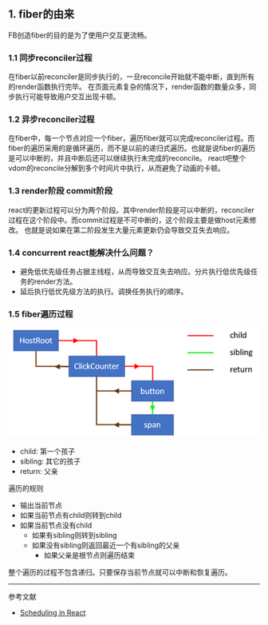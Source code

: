## 1. fiber的由来

FB创造fiber的目的是为了使用户交互更流畅。

### 1.1 同步reconciler过程
在fiber以前reconciler是同步执行的，一旦reconcile开始就不能中断，直到所有的render函数执行完毕。
在页面元素复杂的情况下，render函数的数量众多，同步执行可能导致用户交互出现卡顿。

### 1.2 异步reconciler过程
在fiber中，每一个节点对应一个fiber，遍历fiber就可以完成reconciler过程。而fiber的遍历采用的是循环遍历，而不是以前的递归式遍历。也就是说fiber的遍历是可以中断的，并且中断后还可以继续执行未完成的reconcile。
react吧整个vdom的reconcile分解到多个时间片中执行，从而避免了动画的卡顿。

### 1.3 render阶段 commit阶段
react的更新过程可以分为两个阶段。其中render阶段是可以中断的，reconciler过程在这个阶段中。而commit过程是不可中断的，这个阶段主要是做host元素修改。
也就是说如果在第二阶段发生大量元素更新仍会导致交互失去响应。

### 1.4 concurrent react能解决什么问题？
- 避免低优先级任务占据主线程，从而导致交互失去响应。分片执行低优先级任务的render方法。
- 延后执行低优先级方法的执行。调换任务执行的顺序。

### 1.5 fiber遍历过程
![这里写图片描述](./image-1.png)

- child: 第一个孩子
- sibling: 其它的孩子
- return: 父亲

遍历的规则
- 输出当前节点
- 如果当前节点有child则转到child
- 如果当前节点没有child
  - 如果有sibling则转到sibling
  - 如果没有sibling则返回最近一个有sibling的父亲
    - 如果父亲是根节点则遍历结束

整个遍历的过程不包含递归。只要保存当前节点就可以中断和恢复遍历。

---
参考文献
- [Scheduling in React](https://philippspiess.com/scheduling-in-react/)